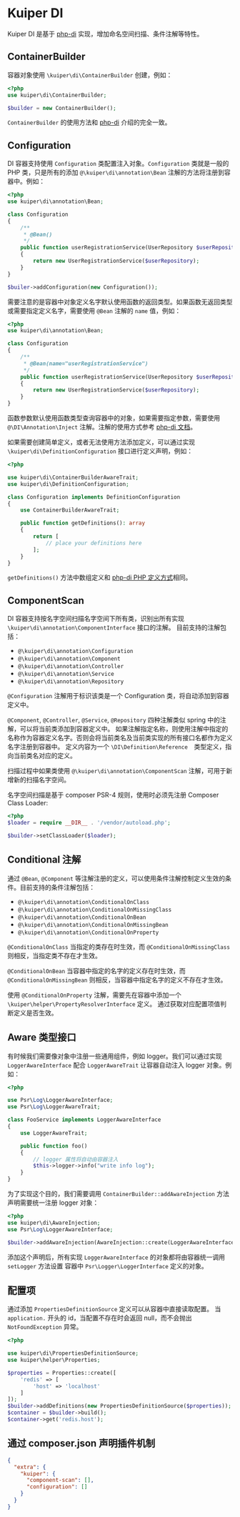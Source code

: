 # Kuiper DI

Kuiper DI 是基于 [php-di](http://php-di.org/) 实现，增加命名空间扫描、条件注解等特性。

## ContainerBuilder 

容器对象使用 `\kuiper\di\ContainerBuilder` 创建，例如：

```php
<?php
use kuiper\di\ContainerBuilder;

$builder = new ContainerBuilder(); 
```

`ContainerBuilder` 的使用方法和 [php-di](http://php-di.org/doc/container-configuration.html) 介绍的完全一致。 

## Configuration 

DI 容器支持使用 `Configuration` 类配置注入对象。`Configuration` 类就是一般的 PHP 类，只是所有的添加 `@\kuiper\di\annotation\Bean` 
注解的方法将注册到容器中。例如：

```php
<?php
use kuiper\di\annotation\Bean;

class Configuration
{
    /**
     * @Bean()
     */
    public function userRegistrationService(UserRepository $userRepository): UserRegistrationService
    {
        return new UserRegistrationService($userRepository);
    }
}

$builer->addConfiguration(new Configuration());
```

需要注意的是容器中对象定义名字默认使用函数的返回类型。如果函数无返回类型或需要指定定义名字，需要使用 `@Bean` 注解的 `name` 值，例如：

```php
<?php
use kuiper\di\annotation\Bean;

class Configuration
{
    /**
     * @Bean(name="userRegistrationService")
     */
    public function userRegistrationService(UserRepository $userRepository): UserRegistrationService
    {
        return new UserRegistrationService($userRepository);
    }
}
```

函数参数默认使用函数类型查询容器中的对象，如果需要指定参数，需要使用 `@\DI\Annotation\Inject` 注解。注解的使用方式参考 [php-di 文档](http://php-di.org/doc/annotations.html)。

如果需要创建简单定义，或者无法使用方法添加定义，可以通过实现 `\kuiper\di\DefinitionConfiguration` 接口进行定义声明，例如：

```php
<?php

use kuiper\di\ContainerBuilderAwareTrait;
use kuiper\di\DefinitionConfiguration;

class Configuration implements DefinitionConfiguration
{
    use ContainerBuilderAwareTrait;

    public function getDefinitions(): array
    {
        return [
            // place your definitions here
        ];
    }
}
```

`getDefinitions()` 方法中数组定义和 [php-di PHP 定义方式](http://php-di.org/doc/php-definitions.html)相同。

## ComponentScan

DI 容器支持按名字空间扫描名字空间下所有类，识别出所有实现 `\kuiper\di\annotation\ComponentInterface` 接口的注解。
目前支持的注解包括：

- `@\kuiper\di\annotation\Configuration`
- `@\kuiper\di\annotation\Component`
- `@\kuiper\di\annotation\Controller`
- `@\kuiper\di\annotation\Service`
- `@\kuiper\di\annotation\Repository`

`@Configuration` 注解用于标识该类是一个 Configuration 类，将自动添加到容器定义中。

`@Component`, `@Controller`, `@Service`, `@Repository` 四种注解类似 spring 中的注解，可以将当前类添加到容器定义中。
如果注解指定名称，则使用注解中指定的名称作为容器定义名字。否则会将当前类名及当前类实现的所有接口名都作为定义名字注册到容器中。
定义内容为一个 `\DI\Definition\Reference`　类型定义，指向当前类名对应的定义。

扫描过程中如果类使用 `@\kuiper\di\annotation\ComponentScan` 注解，可用于新增新的扫描名字空间。

名字空间扫描是基于 composer PSR-4 规则，使用时必须先注册 Composer Class Loader:

```php
<?php
$loader = require __DIR__ . '/vendor/autoload.php';

$builder->setClassLoader($loader);
```

## Conditional 注解

通过 `@Bean`, `@Component` 等注解注册的定义，可以使用条件注解控制定义生效的条件。目前支持的条件注解包括：

- `@\kuiper\di\annotation\ConditionalOnClass`
- `@\kuiper\di\annotation\ConditionalOnMissingClass`
- `@\kuiper\di\annotation\ConditionalOnBean`
- `@\kuiper\di\annotation\ConditionalOnMissingBean`
- `@\kuiper\di\annotation\ConditionalOnProperty`

`@ConditionalOnClass` 当指定的类存在时生效，而 `@ConditionalOnMissingClass` 则相反，当指定类不存在才生效。

`@ConditionalOnBean` 当容器中指定的名字的定义存在时生效，而 `@ConditionalOnMissingBean` 则相反，当容器中指定名字的定义不存在才生效。

使用 `@ConditionalOnProperty` 注解，需要先在容器中添加一个 `\kuiper\helper\PropertyResolverInterface` 定义。
通过获取对应配置项值判断定义是否生效。

## Aware 类型接口

有时候我们需要像对象中注册一些通用组件，例如 logger。我们可以通过实现 `LoggerAwareInterface` 配合
`LoggerAwareTrait` 让容器自动注入 logger 对象。例如：

```php
<?php

use Psr\Log\LoggerAwareInterface;
use Psr\Log\LoggerAwareTrait;

class FooService implements LoggerAwareInterface
{
    use LoggerAwareTrait;

    public function foo()
    {
        // logger 属性将自动由容器注入
        $this->logger->info("write info log");
    }
}
```

为了实现这个目的，我们需要调用 `ContainerBuilder::addAwareInjection` 方法声明需要统一注册 logger 对象：

```php
<?php
use kuiper\di\AwareInjection;
use Psr\Log\LoggerAwareInterface;

$builder->addAwareInjection(AwareInjection::create(LoggerAwareInterface::class));
```

添加这个声明后，所有实现 `LoggerAwareInterface` 的对象都将由容器统一调用 `setLogger` 方法设置
容器中 `Psr\Logger\LoggerInterface` 定义的对象。

## 配置项

通过添加 `PropertiesDefinitionSource` 定义可以从容器中直接读取配置。
当 `application.` 开头的 id，当配置不存在时会返回 null，而不会抛出 `NotFoundException` 异常。

```php
<?php

use kuiper\di\PropertiesDefinitionSource;
use kuiper\helper\Properties;

$properties = Properties::create([
    'redis' => [
        'host' => 'localhost'
    ]
]);
$builder->addDefinitions(new PropertiesDefinitionSource($properties));
$container = $builder->build();
$container->get('redis.host');
```

## 通过 composer.json 声明插件机制

```json
{
  "extra": {
    "kuiper": {
      "component-scan": [],
      "configuration": []
    }
  }
}
```
